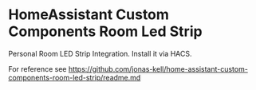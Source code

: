 # HomeAssistant Custom Components Room Led Strip

Personal Room LED Strip Integration. Install it via HACS.

For reference see https://github.com/jonas-kell/home-assistant-custom-components-room-led-strip/readme.md
